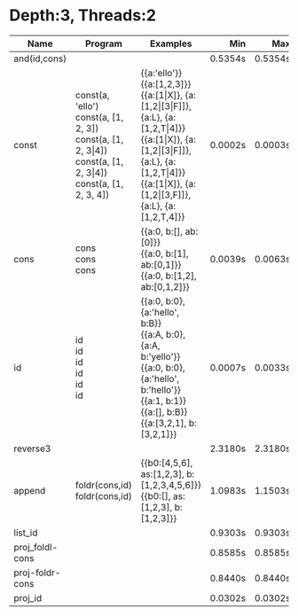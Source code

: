 # Depth:3, Threads:2
Name | Program | Examples | Min | Max
--- | --- | --- | ---: | ---:
and(id,cons) |  |  | 0.5354s | 0.5354s
const | const(a, 'ello')<br/>const(a, [1, 2, 3])<br/>const(a, [1, 2, 3\|4])<br/>const(a, [1, 2, 3\|4])<br/>const(a, [1, 2, 3, 4]) | {{a:'ello'}}<br/>{{a:[1,2,3]}}<br/>{{a:[1\|X]}, {a:[1,2\|[3\|F]]}, {a:L}, {a:[1,2,T\|4]}}<br/>{{a:[1\|X]}, {a:[1,2\|[3\|F]]}, {a:L}, {a:[1,2,T\|4]}}<br/>{{a:[1\|X]}, {a:[1,2\|[3,F]]}, {a:L}, {a:[1,2,T,4]}} | 0.0002s | 0.0003s
cons | cons<br/>cons<br/>cons | {{a:0, b:[], ab:[0]}}<br/>{{a:0, b:[1], ab:[0,1]}}<br/>{{a:0, b:[1,2], ab:[0,1,2]}} | 0.0039s | 0.0063s
id | id<br/>id<br/>id<br/>id<br/>id<br/>id | {{a:0, b:0}, {a:'hello', b:B}}<br/>{{a:A, b:0}, {a:A, b:'yello'}}<br/>{{a:0, b:0}, {a:'hello', b:'hello'}}<br/>{{a:1, b:1}}<br/>{{a:[], b:B}}<br/>{{a:[3,2,1], b:[3,2,1]}} | 0.0007s | 0.0033s
reverse3 |  |  | 2.3180s | 2.3180s
append | foldr(cons,id)<br/>foldr(cons,id) | {{b0:[4,5,6], as:[1,2,3], b:[1,2,3,4,5,6]}}<br/>{{b0:[], as:[1,2,3], b:[1,2,3]}} | 1.0983s | 1.1503s
list_id |  |  | 0.9303s | 0.9303s
proj_foldl-cons |  |  | 0.8585s | 0.8585s
proj-foldr-cons |  |  | 0.8440s | 0.8440s
proj_id |  |  | 0.0302s | 0.0302s
